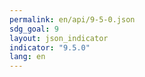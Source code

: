 ```yaml
---
permalink: en/api/9-5-0.json
sdg_goal: 9
layout: json_indicator
indicator: "9.5.0"
lang: en
---
```

